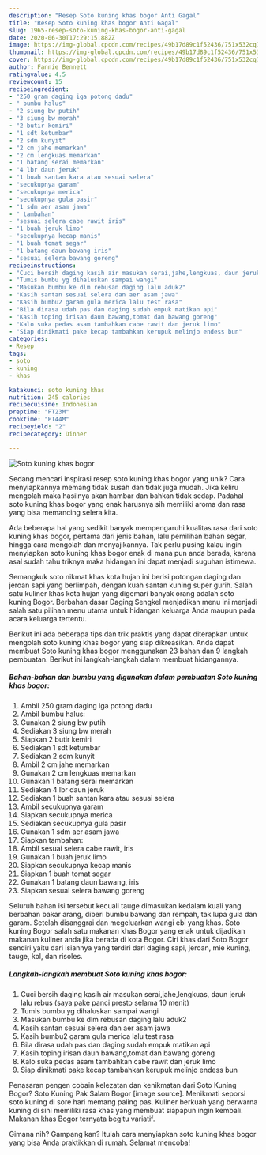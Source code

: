 ```yaml
---
description: "Resep Soto kuning khas bogor Anti Gagal"
title: "Resep Soto kuning khas bogor Anti Gagal"
slug: 1965-resep-soto-kuning-khas-bogor-anti-gagal
date: 2020-06-30T17:29:15.882Z
image: https://img-global.cpcdn.com/recipes/49b17d89c1f52436/751x532cq70/soto-kuning-khas-bogor-foto-resep-utama.jpg
thumbnail: https://img-global.cpcdn.com/recipes/49b17d89c1f52436/751x532cq70/soto-kuning-khas-bogor-foto-resep-utama.jpg
cover: https://img-global.cpcdn.com/recipes/49b17d89c1f52436/751x532cq70/soto-kuning-khas-bogor-foto-resep-utama.jpg
author: Fannie Bennett
ratingvalue: 4.5
reviewcount: 15
recipeingredient:
- "250 gram daging iga potong dadu"
- " bumbu halus"
- "2 siung bw putih"
- "3 siung bw merah"
- "2 butir kemiri"
- "1 sdt ketumbar"
- "2 sdm kunyit"
- "2 cm jahe memarkan"
- "2 cm lengkuas memarkan"
- "1 batang serai memarkan"
- "4 lbr daun jeruk"
- "1 buah santan kara atau sesuai selera"
- "secukupnya garam"
- "secukupnya merica"
- "secukupnya gula pasir"
- "1 sdm aer asam jawa"
- " tambahan"
- "sesuai selera cabe rawit iris"
- "1 buah jeruk limo"
- "secukupnya kecap manis"
- "1 buah tomat segar"
- "1 batang daun bawang iris"
- "sesuai selera bawang goreng"
recipeinstructions:
- "Cuci bersih daging kasih air masukan serai,jahe,lengkuas, daun jeruk lalu rebus (saya pake panci presto selama 10 menit)"
- "Tumis bumbu yg dihaluskan sampai wangi"
- "Masukan bumbu ke dlm rebusan daging lalu aduk2"
- "Kasih santan sesuai selera dan aer asam jawa"
- "Kasih bumbu2 garam gula merica lalu test rasa"
- "Bila dirasa udah pas dan daging sudah empuk matikan api"
- "Kasih toping irisan daun bawang,tomat dan bawang goreng"
- "Kalo suka pedas asam tambahkan cabe rawit dan jeruk limo"
- "Siap dinikmati pake kecap tambahkan kerupuk melinjo endess bun"
categories:
- Resep
tags:
- soto
- kuning
- khas

katakunci: soto kuning khas 
nutrition: 245 calories
recipecuisine: Indonesian
preptime: "PT23M"
cooktime: "PT44M"
recipeyield: "2"
recipecategory: Dinner

---
```



![Soto kuning khas bogor](https://img-global.cpcdn.com/recipes/49b17d89c1f52436/751x532cq70/soto-kuning-khas-bogor-foto-resep-utama.jpg)

Sedang mencari inspirasi resep soto kuning khas bogor yang unik? Cara menyiapkannya memang tidak susah dan tidak juga mudah. Jika keliru mengolah maka hasilnya akan hambar dan bahkan tidak sedap. Padahal soto kuning khas bogor yang enak harusnya sih memiliki aroma dan rasa yang bisa memancing selera kita.

Ada beberapa hal yang sedikit banyak mempengaruhi kualitas rasa dari soto kuning khas bogor, pertama dari jenis bahan, lalu pemilihan bahan segar, hingga cara mengolah dan menyajikannya. Tak perlu pusing kalau ingin menyiapkan soto kuning khas bogor enak di mana pun anda berada, karena asal sudah tahu triknya maka hidangan ini dapat menjadi suguhan istimewa.

Semangkuk soto nikmat khas kota hujan ini berisi potongan daging dan jeroan sapi yang berlimpah, dengan kuah santan kuning super gurih. Salah satu kuliner khas kota hujan yang digemari banyak orang adalah soto kuning Bogor. Berbahan dasar Daging Sengkel menjadikan menu ini menjadi salah satu pilihan menu utama untuk hidangan keluarga Anda maupun pada acara keluarga tertentu.


Berikut ini ada beberapa tips dan trik praktis yang dapat diterapkan untuk mengolah soto kuning khas bogor yang siap dikreasikan. Anda dapat membuat Soto kuning khas bogor menggunakan 23 bahan dan 9 langkah pembuatan. Berikut ini langkah-langkah dalam membuat hidangannya.

<!--inarticleads1-->

##### Bahan-bahan dan bumbu yang digunakan dalam pembuatan Soto kuning khas bogor:

1. Ambil 250 gram daging iga potong dadu
1. Ambil  bumbu halus:
1. Gunakan 2 siung bw putih
1. Sediakan 3 siung bw merah
1. Siapkan 2 butir kemiri
1. Sediakan 1 sdt ketumbar
1. Sediakan 2 sdm kunyit
1. Ambil 2 cm jahe memarkan
1. Gunakan 2 cm lengkuas memarkan
1. Gunakan 1 batang serai memarkan
1. Sediakan 4 lbr daun jeruk
1. Sediakan 1 buah santan kara atau sesuai selera
1. Ambil secukupnya garam
1. Siapkan secukupnya merica
1. Sediakan secukupnya gula pasir
1. Gunakan 1 sdm aer asam jawa
1. Siapkan  tambahan:
1. Ambil sesuai selera cabe rawit, iris
1. Gunakan 1 buah jeruk limo
1. Siapkan secukupnya kecap manis
1. Siapkan 1 buah tomat segar
1. Gunakan 1 batang daun bawang, iris
1. Siapkan sesuai selera bawang goreng


Seluruh bahan isi tersebut kecuali tauge dimasukan kedalam kuali yang berbahan bakar arang, diberi bumbu bawang dan rempah, tak lupa gula dan garam. Setelah disanggrai dan megeluarkan wangi ebi yang khas. Soto kuning Bogor salah satu makanan khas Bogor yang enak untuk dijadikan makanan kuliner anda jika berada di kota Bogor. Ciri khas dari Soto Bogor sendiri yaitu dari isiannya yang terdiri dari daging sapi, jeroan, mie kuning, tauge, kol, dan risoles. 

<!--inarticleads2-->

##### Langkah-langkah membuat Soto kuning khas bogor:

1. Cuci bersih daging kasih air masukan serai,jahe,lengkuas, daun jeruk lalu rebus (saya pake panci presto selama 10 menit)
1. Tumis bumbu yg dihaluskan sampai wangi
1. Masukan bumbu ke dlm rebusan daging lalu aduk2
1. Kasih santan sesuai selera dan aer asam jawa
1. Kasih bumbu2 garam gula merica lalu test rasa
1. Bila dirasa udah pas dan daging sudah empuk matikan api
1. Kasih toping irisan daun bawang,tomat dan bawang goreng
1. Kalo suka pedas asam tambahkan cabe rawit dan jeruk limo
1. Siap dinikmati pake kecap tambahkan kerupuk melinjo endess bun


Penasaran pengen cobain kelezatan dan kenikmatan dari Soto Kuning Bogor? Soto Kuning Pak Salam Bogor [image source]. Menikmati seporsi soto kuning di sore hari memang paling pas. Kuliner berkuah yang berwarna kuning di sini memiliki rasa khas yang membuat siapapun ingin kembali. Makanan khas Bogor ternyata begitu variatif. 

Gimana nih? Gampang kan? Itulah cara menyiapkan soto kuning khas bogor yang bisa Anda praktikkan di rumah. Selamat mencoba!
